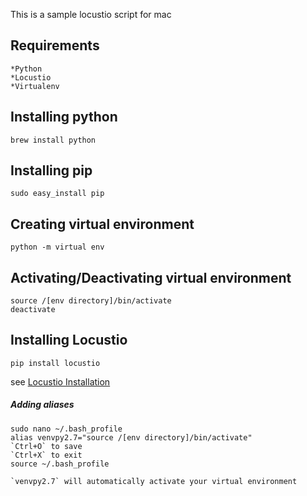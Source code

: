 This is a sample locustio script for mac

## Requirements
	*Python
	*Locustio
	*Virtualenv

## Installing python
```
brew install python
```

## Installing pip
```
sudo easy_install pip
```

## Creating virtual environment
```
python -m virtual env
```

## Activating/Deactivating virtual environment
```
source /[env directory]/bin/activate
deactivate
```

## Installing Locustio
```
pip install locustio
``` 
see [Locustio Installation](https://docs.locust.io/en/stable/installation.html)

##### Adding aliases
```
sudo nano ~/.bash_profile
alias venvpy2.7="source /[env directory]/bin/activate"
`Ctrl+O` to save
`Ctrl+X` to exit
source ~/.bash_profile

`venvpy2.7` will automatically activate your virtual environment
```